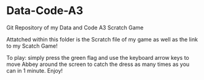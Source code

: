 # Data-Code-A3
Git Repository of my Data and Code A3 Scratch Game

Attatched within this folder is the Scratch file of my game as well as the link to my Scatch Game!

To play: simply press the green flag and use the keyboard arrow keys to move Abbey around the screen to catch the dress as many times as you can in 1 minute. Enjoy!
